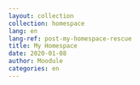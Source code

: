 ```yaml
---
layout: collection
collection: homespace
lang: en
lang-ref: post-my-homespace-rescue
title: My Homespace
date: 2020-01-08
author: Moodule
categories: en
---
```

